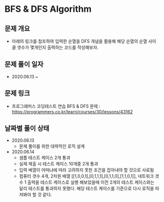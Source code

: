 # BFS & DFS Algorithm
## 문제 개요
- 아래의 링크를 참조하여 입력한 순열을 DFS 개념을 활용해 해당 순열의 순열 사이클 갯수가 몇개인지 출력하는 코드를 작성해보자.
## 문제 풀이 일자
- 2020.06.13 ~ 
## 문제 링크
- 프로그래머스 코딩테스트 연습 BFS & DFS 문제 : <https://programmers.co.kr/learn/courses/30/lessons/43162>
## 날짜별 풀이 상태
- 2020.06.13
  - 문제 풀이를 위한 대략적인 로직 설계
- 2020.06.14
  - 샘플 테스트 케이스 2개 통과
  - 실제 제출 시 테스트 케이스 10개중 2개 통과
  - 입력 배열이 어떠냐에 따라 고려하지 못한 조건을 잡아내야 할 것으로 사료됨
  - 컴퓨터 갯수 4개, 2차원 배열 [[1,0,0,1],[0,1,1,1],[0,1,1,0],[1,1,0,1]], 네트워크 갯수 1 출력을 테스트 케이스로 실행 해보았을때 이전 2개의 테스트 케이스와는 달리 테스트를 통과하지 못했다. 해당 테스트 케이스를 기준으로 다시 로직을 따져봐야 할 것 같다.
